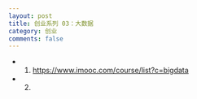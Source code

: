 ```yaml
---
layout: post
title: 创业系列 03：大数据
category: 创业
comments: false
---
```


* 01. <https://www.imooc.com/course/list?c=bigdata>
* 02. 
 
 
 
 
 
 
 
 
 
 
 
 
 
 
 
 
 
 
 
 
 
 
 
 
 
 
 
 